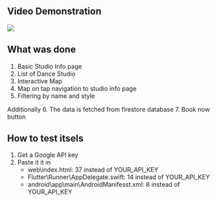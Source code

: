 
## Video Demonstration

![](https://github.com/Ex-Machin/mimiqit_task/Video_demonstration.gif)

## What was done

1. Basic Studio Info page
2. List of Dance Studio
3. Interactive Map
4. Map on tap navigation to studio info page
5. Filtering by name and style

Additionally
6. The data is fetched from firestore database
7. Book now button

## How to test itsels

1. Get a Google API key
2. Paste it it in
    -  web\index.html: 37 instead of YOUR_API_KEY
    - Flutter\Runner\AppDelegate.swift: 14 instead of YOUR_API_KEY
    - android\app\main\AndroidManifesst.xml: 8 instead of YOUR_API_KEY